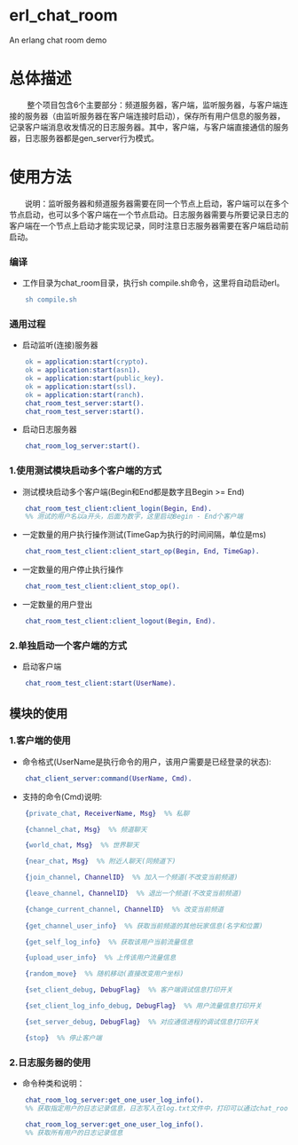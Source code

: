 erl_chat_room
===============

An erlang chat room demo

# 总体描述

&emsp;&emsp;  整个项目包含6个主要部分：频道服务器，客户端，监听服务器，与客户端连接的服务器（由监听服务器在客户端连接时启动），保存所有用户信息的服务器，记录客户端消息收发情况的日志服务器。其中，客户端，与客户端直接通信的服务器，日志服务器都是gen_server行为模式。

# 使用方法

&emsp;&emsp;说明：监听服务器和频道服务器需要在同一个节点上启动，客户端可以在多个节点启动，也可以多个客户端在一个节点启动。日志服务器需要与所要记录日志的客户端在一个节点上启动才能实现记录，同时注意日志服务器需要在客户端启动前启动。

### 编译

- 工作目录为chat_room目录，执行sh compile.sh命令，这里将自动启动erl。
```erlang
    sh compile.sh
```

### 通用过程

- 启动监听(连接)服务器
```erlang
    ok = application:start(crypto).
    ok = application:start(asn1).
    ok = application:start(public_key).
    ok = application:start(ssl).
    ok = application:start(ranch).
    chat_room_test_server:start().
    chat_room_test_server:start().
```

- 启动日志服务器
```erlang
    chat_room_log_server:start().
```

### 1.使用测试模块启动多个客户端的方式

- 测试模块启动多个客户端(Begin和End都是数字且Begin >= End)
```erlang
    chat_room_test_client:client_login(Begin, End).  
    %% 测试的用户名以a开头，后面为数字，这里启动Begin - End个客户端
```

- 一定数量的用户执行操作测试(TimeGap为执行的时间间隔，单位是ms)
```erlang
    chat_room_test_client:client_start_op(Begin, End, TimeGap).
```

- 一定数量的用户停止执行操作
```erlang
    chat_room_test_client:client_stop_op().
```

- 一定数量的用户登出
```erlang
    chat_room_test_client:client_logout(Begin, End).
```

### 2.单独启动一个客户端的方式

- 启动客户端
```erlang
    chat_room_test_client:start(UserName).
```

## 模块的使用

### 1.客户端的使用

- 命令格式(UserName是执行命令的用户，该用户需要是已经登录的状态):

```erlang
    chat_client_server:command(UserName, Cmd).
```

- 支持的命令(Cmd)说明:

```erlang
    {private_chat, ReceiverName, Msg}  %% 私聊

    {channel_chat, Msg}  %% 频道聊天

    {world_chat, Msg}  %% 世界聊天

    {near_chat, Msg}  %% 附近人聊天(同频道下)

    {join_channel, ChannelID}  %% 加入一个频道(不改变当前频道)

    {leave_channel, ChannelID}  %% 退出一个频道(不改变当前频道)

    {change_current_channel, ChannelID}  %% 改变当前频道
    
    {get_channel_user_info}  %% 获取当前频道的其他玩家信息(名字和位置)

    {get_self_log_info}  %% 获取该用户当前流量信息

    {upload_user_info}  %% 上传该用户流量信息

    {random_move}  %% 随机移动(直接改变用户坐标)

    {set_client_debug, DebugFlag}  %% 客户端调试信息打印开关

    {set_client_log_info_debug, DebugFlag}  %% 用户流量信息打印开关

    {set_server_debug, DebugFlag}  %% 对应通信进程的调试信息打印开关

    {stop}  %% 停止客户端
```

### 2.日志服务器的使用

- 命令种类和说明：

```erlang
    chat_room_log_server:get_one_user_log_info().  
    %% 获取指定用户的日志记录信息，日志写入在log.txt文件中，打印可以通过chat_rool.hrl进的宏进行开关

    chat_room_log_server:get_one_user_log_info().  
    %% 获取所有用户的日志记录信息
```